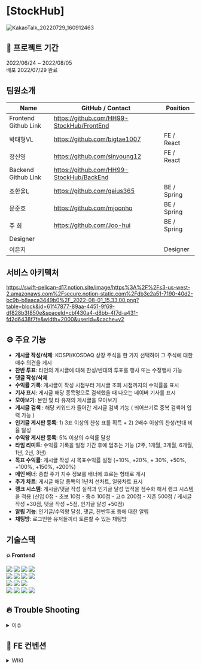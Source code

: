 # [StockHub] 
![KakaoTalk_20220729_160912463](https://user-images.githubusercontent.com/105052690/181703671-b380ca2e-bc55-418a-a9f2-7264d4a77f25.jpg)



## 📆 프로젝트 기간
2022/06/24 ~ 2022/08/05 <br/>
배포 2022/07/29 완료

## 팀원소개
| Name                 | GitHub / Contact                          | Position    |
| -------------------- | --------------------------------------    | ----------- |
| Frontend Github Link | https://github.com/HH99-StockHub/FrontEnd 
| 박태형VL             |  https://github.com/bigtae1007             | FE / React  |
| 정신영               | https://github.com/sinyoung12              | FE / React  |
| Backend Github Link  | https://github.com/HH99-StockHub/BackEnd  |
| 조한울L              | https://github.com/gaius365                | BE / Spring |
| 문준호               | https://github.com/mjoonho                 | BE / Spring |
| 주 희                | https://github.com/Joo-hui                 | BE / Spring |
| Designer             |                                            |            |
| 이은지               |                                            | Designer   |


## 서비스 아키텍처
https://swift-pelican-d17.notion.site/image/https%3A%2F%2Fs3-us-west-2.amazonaws.com%2Fsecure.notion-static.com%2Fdb3e2a51-7190-40d2-bc9b-b8aaca3449b0%2F_2022-08-01_15.33.00.png?table=block&id=61f47877-89aa-4451-9f69-df828b3f850e&spaceId=cbf430a4-d8bb-4f7d-a431-fd2d6438f7fe&width=2000&userId=&cache=v2

## ⚙ 주요 기능
- **게시글 작성/삭제**: KOSPI/KOSDAQ 상장 주식을 한 가지 선택하여 그 주식에 대한 매수 의견을 게시
- **찬반 투표**: 타인의 게시글에 대해 찬성/반대의 투표를 행사 또는 수정행사 가능
- **댓글 작성/삭제**
- **수익률 기록**: 게시글이 작성 시점부터 게시글 조회 시점까지의 수익률을 표시
- **기사 표시**: 게시글 해당 종목명으로 검색했을 때 나오는 네이버 기사를 표시
- **모아보기**: 본인 및 타 유저의 게시글을 모아보기
- **게시글 검색** : 해당 키워드가 들어간 게시글 검색 기능 ( 띄어쓰기로 중복 검색어 입력 가능 )
- **인기글 게시판 등록**: 1) 3표 이상의 찬성 표를 획득 + 2) 2배수 이상의 찬성/반대 비율 달성
- **수익왕 게시판 등록**: 5% 이상의 수익률 달성
- **타임 리미트**: 수익률 기록을 일정 기간 후에 멈추는 기능 (2주, 1개월, 3개월, 6개월, 1년, 2년, 3년)
- **목표 수익률**: 게시글 작성 시 목표수익률 설정 (+10%, +20%, + 30%, +50%, +100%, +150%, +200%)
- **메인 배너**: 종합 주가 지수 정보를 배너에 흐르는 형태로 게시
- **주가 차트**: 게시글 해당 종목의 1년치 선차트, 일봉차트 표시
- **랭크 시스템**: 게시글/댓글 작성 실적과 인기글 달성 업적을 점수화 해서 랭크 시스템을 적용 (신입 0점 - 초보 10점 - 중수 100점 - 고수 200점 - 지존 500점 / 게시글 작성 +30점, 댓글 작성 +5점, 인기글 달성 +50점)
- **알림 기능**: 인기글/수익왕 달성, 댓글, 찬반투표 등에 대한 알림
- **채팅방**: 로그인한 유저들끼리 토론할 수 있는 채팅방

## 기술스택

#### :boom: Frontend
<div>
<img src="https://img.shields.io/badge/axios-1877F2?style=flat&logo=ssockjs&logoColor=white">
<img src="https://img.shields.io/badge/sockjs-1877F2?style=flat&logo=ssockjs&logoColor=white">
<img src="https://img.shields.io/badge/stomp-1877F2?style=flat&logo=stomp&logoColor=white">
<img src="https://img.shields.io/badge/ApexChart-1877F2?style=flat&logo=ApexChart&logoColor=white"><br/>
<img src="https://img.shields.io/badge/html5-E34F26?style=for-the-badge&logo=html5&logoColor=white">
<img src="https://img.shields.io/badge/css-1572B6?style=for-the-badge&logo=css3&logoColor=white">
<img src="https://img.shields.io/badge/javascript-F7DF1E?style=for-the-badge&logo=javascript&logoColor=black"> 
<img src="https://img.shields.io/badge/react-61DAFB?style=for-the-badge&logo=react&logoColor=black"> <br> 
<img src="https://img.shields.io/badge/styled components-DB7093?style=for-the-badge&logo=styledcomponents&logoColor=pink">
  <img src="https://img.shields.io/badge/react query-61DAFB?style=for-the-badge&logo=reactquery&logoColor=FF4154">
  <img src="https://img.shields.io/badge/recoil-F7A81B?style=for-the-badge&logo=route53&logoColor=white"><br>
  <img src="https://img.shields.io/badge/amazon s3-569A31?style=for-the-badge&logo=amazons3&logoColor=green">
<img src="https://img.shields.io/badge/github actions-2088FF?style=for-the-badge&logo=github actions&logoColor=white">
  <img src="https://img.shields.io/badge/cloudfront-04ACE6?style=for-the-badge&logo=cloudfront&logoColor=white">
<img src="https://img.shields.io/badge/route 53-F7A81B?style=for-the-badge&logo=route53&logoColor=white">
  <div/>

## 🔥  Trouble Shooting
<details markdown="1">
<summary>이슈 </summary>
https://github.com/HH99-StockHub/FrontEnd/issues/1 게시글 작성에서 작성 포인트를 삭제하면 그 하위 작성 포인트 가 초기화 되는 이슈<br/>
https://github.com/HH99-StockHub/FrontEnd/issues/6 주식 종목 선택 시 드롭다운 항목을 키보드 방향키로 선택 할 수 있도록 <br/>
https://github.com/HH99-StockHub/FrontEnd/issues/11 KaKao 로그인 시 로그인 요청을 2번 하는 이슈<br/>
https://github.com/HH99-StockHub/FrontEnd/issues/37 특정 submit 이벤트 시 useQuery 실행하기<br/>
https://github.com/HH99-StockHub/FrontEnd/issues/49 상세페이지에서 게시글 삭제버튼이 자신이 쓴 글이면 true로 바꿔 화면에 보이게하고<br/>
다른 사람의 글이면 false로 바꿔 게시글 삭제 버튼이 화면에 안보이게 하기<br/>
</details>

## 👀  FE 컨벤션
<details markdown="1">
<summary>WIKI</summary>
https://github.com/HH99-StockHub/FrontEnd/wiki/FE-:-Git-Flow Git-Flow<br/>
https://github.com/HH99-StockHub/FrontEnd/wiki/FE-:-%EC%BD%94%EB%93%9C-%EC%BB%A8%EB%B2%A4%EC%85%98 FE 코드 컨벤션<br/>
https://github.com/HH99-StockHub/FrontEnd/wiki/FE-%ED%9A%8C%EC%9D%98%EB%A1%9D FE 회의록<br/>
https://github.com/HH99-StockHub/FrontEnd/wiki/%EB%94%94%EC%9E%90%EC%9D%B4%EB%84%88%EC%99%80-%EC%86%8C%ED%86%B5 디자이너님과의 회의<br/>

</details>



